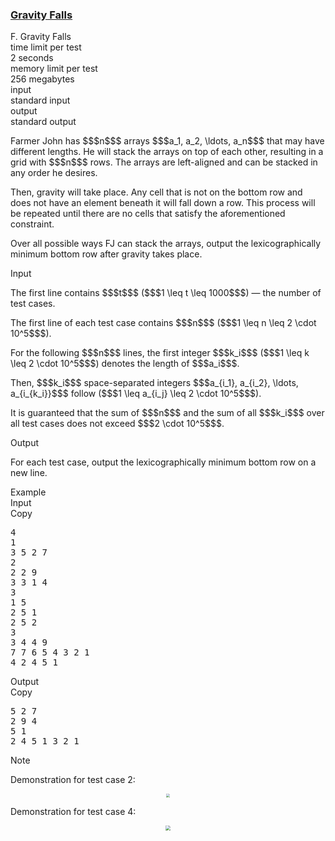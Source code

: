 <h3><a href="https://codeforces.com/contest/2148/problem/F" target="_blank" rel="noopener noreferrer">Gravity Falls</a></h3>

<div class="header"><div class="title">F. Gravity Falls</div><div class="time-limit"><div class="property-title">time limit per test</div>2 seconds</div><div class="memory-limit"><div class="property-title">memory limit per test</div>256 megabytes</div><div class="input-file input-standard"><div class="property-title">input</div>standard input</div><div class="output-file output-standard"><div class="property-title">output</div>standard output</div></div><div><p>Farmer John has $$$n$$$ arrays $$$a_1, a_2, \ldots, a_n$$$ that may have different lengths. He will stack the arrays on top of each other, resulting in a grid with $$$n$$$ rows. The arrays are left-aligned and can be stacked in any order he desires.</p><p>Then, gravity will take place. Any cell that is not on the bottom row and does not have an element beneath it will fall down a row. This process will be repeated until there are no cells that satisfy the aforementioned constraint.</p><p>Over all possible ways FJ can stack the arrays, output the lexicographically minimum bottom row after gravity takes place.</p></div><div class="input-specification"><div class="section-title">Input</div><p>The first line contains $$$t$$$ ($$$1 \leq t \leq 1000$$$)  — the number of test cases.</p><p>The first line of each test case contains $$$n$$$ ($$$1 \leq n \leq 2 \cdot 10^5$$$).</p><p>For the following $$$n$$$ lines, the first integer $$$k_i$$$ ($$$1 \leq k \leq 2 \cdot 10^5$$$) denotes the length of $$$a_i$$$. </p><p>Then, $$$k_i$$$ space-separated integers $$$a_{i_1}, a_{i_2}, \ldots, a_{i_{k_i}}$$$ follow ($$$1 \leq a_{i_j} \leq 2 \cdot 10^5$$$).</p><p>It is guaranteed that the sum of $$$n$$$ and the sum of all $$$k_i$$$ over all test cases does not exceed $$$2 \cdot 10^5$$$.</p></div><div class="output-specification"><div class="section-title">Output</div><p>For each test case, output the lexicographically minimum bottom row on a new line.</p></div><div class="sample-tests"><div class="section-title">Example</div><div class="sample-test"><div class="input"><div class="title">Input<div title="Copy" data-clipboard-target="#id005238242103850516" id="id00526791507218506" class="input-output-copier">Copy</div></div><pre id="id005238242103850516"><div class="test-example-line test-example-line-even test-example-line-0">4</div><div class="test-example-line test-example-line-odd test-example-line-1">1</div><div class="test-example-line test-example-line-odd test-example-line-1">3 5 2 7</div><div class="test-example-line test-example-line-even test-example-line-2">2</div><div class="test-example-line test-example-line-even test-example-line-2">2 2 9</div><div class="test-example-line test-example-line-even test-example-line-2">3 3 1 4</div><div class="test-example-line test-example-line-odd test-example-line-3">3</div><div class="test-example-line test-example-line-odd test-example-line-3">1 5</div><div class="test-example-line test-example-line-odd test-example-line-3">2 5 1</div><div class="test-example-line test-example-line-odd test-example-line-3">2 5 2</div><div class="test-example-line test-example-line-even test-example-line-4">3</div><div class="test-example-line test-example-line-even test-example-line-4">3 4 4 9</div><div class="test-example-line test-example-line-even test-example-line-4">7 7 6 5 4 3 2 1</div><div class="test-example-line test-example-line-even test-example-line-4">4 2 4 5 1</div></pre></div><div class="output"><div class="title">Output<div title="Copy" data-clipboard-target="#id006761165474733848" id="id005478756015940095" class="input-output-copier">Copy</div></div><pre id="id006761165474733848">5 2 7 
2 9 4 
5 1 
2 4 5 1 3 2 1 
</pre></div></div></div><div class="note"><div class="section-title">Note</div><p>Demonstration for test case 2: </p><center> <img class="tex-graphics" src="https://espresso.codeforces.com/5ba037e1932e419911deb228cf24e855426a4e86.png" style="zoom: 33.0%;max-width: 100.0%;max-height: 100.0%;">   </center><p>Demonstration for test case 4:</p><center> <img class="tex-graphics" src="https://espresso.codeforces.com/aa42d1b94a4cd0987eeef2881296cffae9e01740.png" style="zoom: 50.0%;max-width: 100.0%;max-height: 100.0%;">   </center></div>